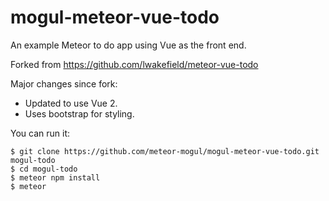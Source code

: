 # mogul-meteor-vue-todo

An example Meteor to do app using Vue as the front end.

Forked from https://github.com/lwakefield/meteor-vue-todo

Major changes since fork:
* Updated to use Vue 2.
* Uses bootstrap for styling.

You can run it:

```
$ git clone https://github.com/meteor-mogul/mogul-meteor-vue-todo.git mogul-todo
$ cd mogul-todo
$ meteor npm install
$ meteor
```
